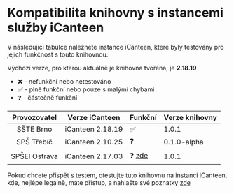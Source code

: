 # Kompatibilita knihovny s instancemi služby iCanteen
V následující tabulce naleznete instance iCanteen, které byly testovány pro jejich funkčnost s touto knihovnou.

Výchozí verze, pro kterou aktuálně je knihovna tvořena, je **2.18.19**

- ❌ - nefunkční nebo netestováno
- ✅ - plně funkční nebo pouze s malými chybami
- ❓ - částečně funkční

|  Provozovatel  | Verze iCanteen   | Funkční | Verze knihovny |
|:--------------:|------------------|---------|----------------|
|   SŠTE Brno   | iCanteen 2.18.19 | ✅       |  1.0.1          |
|   SPŠ Třebíč   | iCanteen 2.10.25 | ❓       | 0.1.0-alpha    |
|   SPŠEI Ostrava   | iCanteen 2.17.03 | ❓ [zde](https://github.com/hernikplays/canteenlib/issues/2)      | 1.0.1    |

Pokud chcete přispět s testem, otestujte tuto knihovnu na instanci iCanteen, kde, nejlépe legálně, máte přístup, a nahlašte své poznatky [zde](https://github.com/hernikplays/canteenlib/issues/new?assignees=hernikplays&labels=kompatibilita&template=hl--en--kompatibility.md&title=Kompatibilita%3A+)
